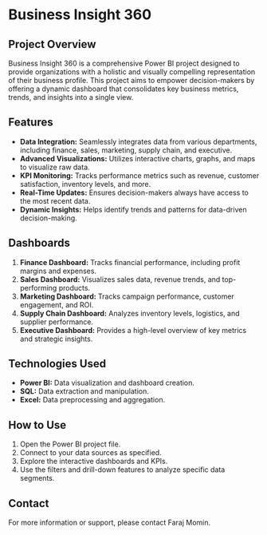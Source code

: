 
# Business Insight 360

## Project Overview
Business Insight 360 is a comprehensive Power BI project designed to provide organizations with a holistic and visually compelling representation of their business profile. This project aims to empower decision-makers by offering a dynamic dashboard that consolidates key business metrics, trends, and insights into a single view.

## Features
- **Data Integration:** Seamlessly integrates data from various departments, including finance, sales, marketing, supply chain, and executive.
- **Advanced Visualizations:** Utilizes interactive charts, graphs, and maps to visualize raw data.
- **KPI Monitoring:** Tracks performance metrics such as revenue, customer satisfaction, inventory levels, and more.
- **Real-Time Updates:** Ensures decision-makers always have access to the most recent data.
- **Dynamic Insights:** Helps identify trends and patterns for data-driven decision-making.

## Dashboards
1. **Finance Dashboard:** Tracks financial performance, including profit margins and expenses.
2. **Sales Dashboard:** Visualizes sales data, revenue trends, and top-performing products.
3. **Marketing Dashboard:** Tracks campaign performance, customer engagement, and ROI.
4. **Supply Chain Dashboard:** Analyzes inventory levels, logistics, and supplier performance.
5. **Executive Dashboard:** Provides a high-level overview of key metrics and strategic insights.

## Technologies Used
- **Power BI:** Data visualization and dashboard creation.
- **SQL:** Data extraction and manipulation.
- **Excel:** Data preprocessing and aggregation.

## How to Use
1. Open the Power BI project file.
2. Connect to your data sources as specified.
3. Explore the interactive dashboards and KPIs.
4. Use the filters and drill-down features to analyze specific data segments.

## Contact
For more information or support, please contact Faraj Momin.
